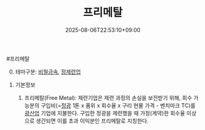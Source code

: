 ﻿---
title: "프리메탈"
date: 2025-08-06T22:53:10+09:00
lastmod: 2025-08-06T22:53:10+09:00
type: docs
sidebar:
  open: true
weight: 15
---
<div style="display:none">
  <meta property="article:published_time" content="2025-08-06T13:53:10Z" />
  <meta property="article:modified_time" content="2025-08-06T13:53:10Z" />
</div>
#프리메탈

0. 테마구분: [비철금속](/industry-study/비철금속/), [정제련업](/industry-study/2산업원자재-산업1비철금속정제련업/)

1. 기본정보
	1. 프리메탈(Free Metal): 제련기업은 제련 과정의 손실을 보전받기 위해, 회수 가능분의 구입비(=[정광](/industry-study/정광/) 1톤 x 품위 x 회수율 x 구리 현물 가격 - 벤치마크 TC)를 [광산업](/industry-study/2산업원자재-산업1비철금속광산업/) 기업에 지불한다. 구입한 정광을 제련했을 때 가정(계약)한 회수율 이상으로 생간되면 이를 초과 이익분인 프리메탈로 지칭한다.
